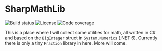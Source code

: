 # SharpMathLib

![Build status](https://img.shields.io/github/workflow/status/joharasmus/SharpMathLib/.NET?style=for-the-badge)
![License](https://img.shields.io/github/license/joharasmus/SharpMathLib?style=for-the-badge)
![Code coverage](https://img.shields.io/codecov/c/github/joharasmus/SharpMathLib?style=for-the-badge)

This is a place where I will collect some utilities for math, all written in C# and based on the `BigInteger` struct in `System.Numerics` (.NET 6).
Currently there is only a tiny `Fraction` library in here. More will come.

